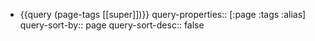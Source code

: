 - {{query (page-tags [[super]])}}
  query-properties:: [:page :tags :alias]
  query-sort-by:: page
  query-sort-desc:: false
